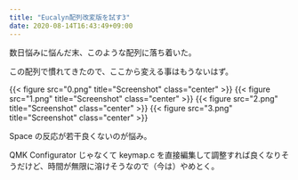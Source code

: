 ```yaml
---
title: "Eucalyn配列改変版を試す3"
date: 2020-08-14T16:43:49+09:00
---
```


数日悩みに悩んだ末、このような配列に落ち着いた。

この配列で慣れてきたので、ここから変える事はもうないはず。

{{< figure src="0.png" title="Screenshot" class="center" >}}
{{< figure src="1.png" title="Screenshot" class="center" >}}
{{< figure src="2.png" title="Screenshot" class="center" >}}
{{< figure src="3.png" title="Screenshot" class="center" >}}

Space の反応が若干良くないのが悩み。

QMK Configurator じゃなくて keymap.c を直接編集して調整すれば良くなりそうだけど、時間が無限に溶けそうなので（今は）やめとく。
